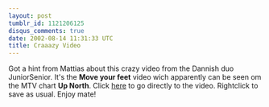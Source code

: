 ```yaml
---
layout: post
tumblr_id: 1121206125
disqus_comments: true
date: 2002-08-14 11:31:33 UTC
title: Craaazy Video
---
```


Got a hint from Mattias about this crazy video from the Dannish duo JuniorSenior. It's the <b>Move your feet</b> video wich apparently can be seen om the MTV chart <b>Up North</b>. Click <a href="http://www.prince-of-dorkness.fsnet.co.uk/movie/moveyourfeet.mov" target="_blank">here</a> to go directly to the video. Rightclick to save as usual. Enjoy mate!
